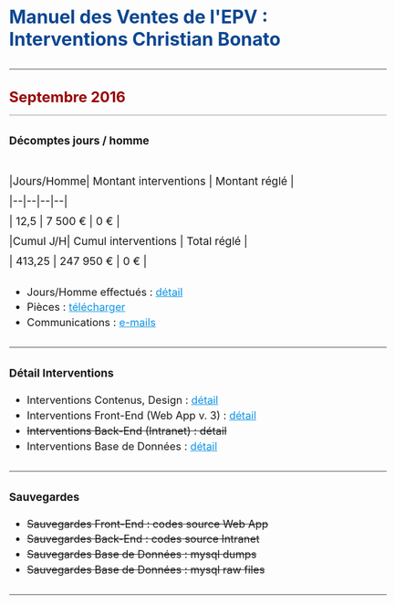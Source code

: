   
# Manuel des Ventes de l'EPV : Interventions Christian Bonato  
  
---  
  
##  **Septembre 2016**   
  

### Décomptes jours / homme  
  

|Jours/Homme| Montant interventions | Montant réglé |  
|--|--|--|--|  
| 12,5 | 7 500 € | 0 € |  
|**Cumul J/H**|  **Cumul interventions**  |  **Total réglé**  |  
| 413,25 | 247 950 € | 0 € |  
  

 - Jours/Homme effectués : [détail](https://docs.google.com/spreadsheets/d/1gFobnaUWiwnuJppFezrvuSzHNzWKWFzhPUo8Tc68QbY/edit#gid=59911067)  
 - Pièces : [télécharger](https://drive.google.com/file/d/1aq4plfyCnul5GaiMJIgFZq0d2rlCxC_l/view?usp=sharing)  
 - Communications : [e-mails](http://ns367573.ovh.net/castle_intranet/utilities/emails_by_category/2016-09)  

---  
  

### Détail Interventions  
  

- Interventions Contenus, Design : [détail](http://ns367573.ovh.net/castle_intranet/utilities/reorganiser/design/2016-09)    
 - Interventions Front-End  (Web App v. 3) : [détail](http://ns367573.ovh.net/castle_intranet/utilities/reorganiser/web_app_v3/2016-09)  
 - ~~Interventions Back-End (Intranet) : détail~~  
 - Interventions Base de Données : [détail](http://ns367573.ovh.net/castle_intranet/utilities/backend_counter_content/2016-09)  
  
---  

### Sauvegardes  
  
 - ~~Sauvegardes Front-End : codes source Web App~~  
 - ~~Sauvegardes Back-End : codes source Intranet~~  
 - ~~Sauvegardes Base de Données : mysql dumps~~  
 - ~~Sauvegardes Base de Données : mysql raw files~~  
  
---  
  


<script src="https://code.jquery.com/jquery-3.2.1.min.js"></script>

<script>
  
  $(document).ready(function(){
  
$('a').attr('target','_blank');
  
// force PDF Files to open in new window
    $('a[href$=".pdf"]').attr('target', '_blank');
  });
  
</script>

<style>
body{
  font-size: 1.15rem;
  }
  
  .inner{
      max-width: 75vw;
  }
  
  thead, tr:nth-child(2){
      background: white;
      font-weight: initial !important;
  }
 

strong{
font-weight: normal !important;
}

tbody{
    font-weight: 700 !important;
    color:black;
}

 th {
    font-family: inherit;
    padding: 1rem;
    background: none;
    color: #373737;
    padding: 0.85rem;
    border: 1px solid #373737;
    font-weight: normal !important;
}

 
  h1 {
    margin-top: 3rem;
    font-size: 2rem;
    color: #0c4792;
}  

h2 {
    margin-top: 2rem;
    font-size: 1.6rem;
    padding-bottom: 1rem;
    background: none;
    border-bottom: 1px solid #999;
    color: #990000;
    font-weight: 700 !important;
} 

h2 > strong{
    font-weight: 700 !important;
}


h3 {
    margin-top: 2rem;
    font-size: 1.2rem;
} 

p{
  margin-top: 2.6rem;
  font-size:1.2rem;
  line-height: 2.2rem;
  }
  
 hr {
    height: initial;
    margin-bottom: 0.5rem;
    margin-top: 2rem;
    border: 1px solid #999;
    background: none;
}

li{
padding-top: 0.3rem;
}

a{
color:#0c93e4;
text-decoration: underline;
}

a:visited {
  color: purple;
}

#header_wrap{
display:none;
}

#main_content_wrap{
padding-bottom: 6rem;
}

#footer_wrap{
display:none;
}
</style>
